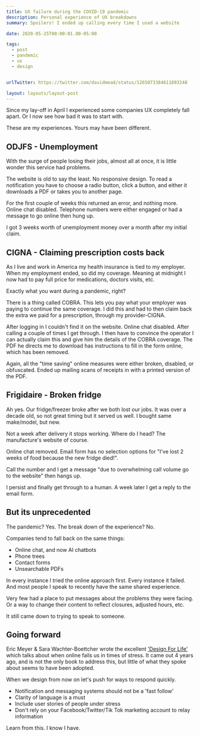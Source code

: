 ```yaml
---
title: UX failure during the COVID-19 pandemic
description: Personal experience of UX breakdowns
summary: Spoilers! I ended up calling every time I used a website

date: 2020-05-25T00:00:01.00-05:00

tags:
  - post
  - pandemic
  - ux
  - design


urlTwitter: https://twitter.com/davidmead/status/1265073384611893248

layout: layouts/layout-post
---
```

Since my lay-off in April I experienced some companies UX completely fall apart. Or I now see how bad it was to start with.

These are my experiences. Yours may have been different.

## ODJFS - Unemployment
With the surge of people losing their jobs, almost all at once, it is little wonder this service had problems.

The website is old to say the least. No responsive design. To read a notification you have to choose a radio button, click a button, and either it downloads a PDF or takes you to another page.

For the first couple of weeks this returned an error, and nothing more.  Online chat disabled. Telephone numbers were either engaged or had a message to go online then hung up.

I got 3 weeks worth of unemployment money over a month after my initial claim.


## CIGNA - Claiming prescription costs back
As I live and work in America my health insurance is tied to my employer. When my employment ended, so did my coverage. Meaning at midnight I now had to pay full price for medications, doctors visits, etc.

Exactly what you want during a pandemic, right?

There is a thing called COBRA. This lets you pay what your employer was paying to continue the same coverage. I did this and had to then claim back the extra we paid for a prescription, through my provider-CIGNA.

After logging in I couldn't find it on the website. Online chat disabled. After calling a couple of times I get through. I then have to convince the operator I can actually claim this and give him the details of the COBRA coverage. The PDF he directs me to download has instructions to fill in the form online, which has been removed.

Again, all the "time saving" online measures were either broken, disabled, or obfuscated. Ended up mailing scans of receipts in with a printed version of the PDF.

## Frigidaire - Broken fridge
Ah yes. Our fridge/freezer broke after we both lost our jobs. It was over a decade old, so not great timing but it served us well. I bought same make/model, but new.

Not a week after delivery it stops working.  Where do I head? The manufacture's website of course.

Online chat removed. Email form has no selection options for "I've lost 2 weeks of food because the new fridge died!".

Call the number and I get a message "due to overwhelming call volume go to the website" then hangs up.

I persist and finally get through to a human. A week later I get a reply to the email form.

## But its unprecedented
The pandemic? Yes. The break down of the experience? No.

Companies tend to fall back on the same things:
- Online chat, and now AI chatbots
- Phone trees
- Contact forms
- Unsearchable PDFs

In every instance I tried the online approach first. Every instance it failed. And most people I speak to recently have the same shared experience.

Very few had a place to put messages about the problems they were facing. Or a way to change their content to reflect closures, adjusted hours, etc.

It still came down to trying to speak to someone.


## Going forward
Eric Meyer & Sara Wachter-Boettcher wrote the excellent ['Design For Life'](https://abookapart.com/products/design-for-real-life "Buy from A Book Apart") which talks about when online fails us in times of stress. It came out 4 years ago, and is not the only book to address this, but little of what they spoke about seems to have been adopted.

When we design from now on let's push for ways to respond quickly.
- Notification and messaging systems should not be a 'fast follow'
- Clarity of language is a must
- Include user stories of people under stress
- Don't rely on your Facebook/Twitter/Tik Tok marketing account to relay information

Learn from this. I know I have.









